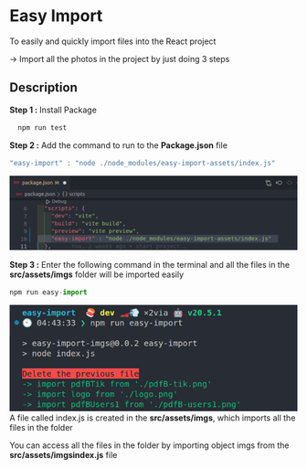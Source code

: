 # Easy Import

To easily and quickly import files into the React project

-> Import all the photos in the project by just doing 3 steps

## Description

**Step 1 :** Install Package 
```javascript
  npm run test
```

**Step 2 :** Add the command to run to the **Package.json** file
```javascript
"easy-import" : "node ./node_modules/easy-import-assets/index.js"
```

![Logo](./imgs/img1.png)

**Step 3 :** Enter the following command in the terminal and all the files in the **src/assets/imgs** folder will be imported easily

```javascript
‍‍‍npm run easy-import
```

![Logo](./imgs/img2.png)
A file called index.js is created in the  **src/assets/imgs**, which imports all the files in the folder

You can access all the files in the folder by importing object imgs from the **src/assets/imgsindex.js** file